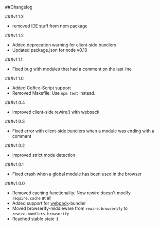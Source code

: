 ##Changelog

###v1.1.3
- removed IDE stuff from npm package

###v1.1.2
- Added deprecation warning for client-side bundlers
- Updated package.json for node v0.10

###v1.1.1
- Fixed bug with modules that had a comment on the last line

###v1.1.0
- Added Coffee-Script support
- Removed Makefile: Use `npm test` instead.

###v1.0.4
- Improved client-side rewire() with webpack

###v1.0.3
- Fixed error with client-side bundlers when a module was ending with a comment

###v1.0.2
- Improved strict mode detection

###v1.0.1
- Fixed crash when a global module has been used in the browser

###v1.0.0
- Removed caching functionality. Now rewire doesn't modify `require.cache` at all
- Added support for [webpack](https://github.com/webpack/webpack)-bundler
- Moved browserify-middleware from `rewire.browserify` to `rewire.bundlers.browserify`
- Reached stable  state :)